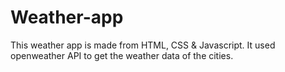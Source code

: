 # Weather-app

This weather app is made from HTML, CSS & Javascript. It used openweather API to get the weather data of the cities. 
